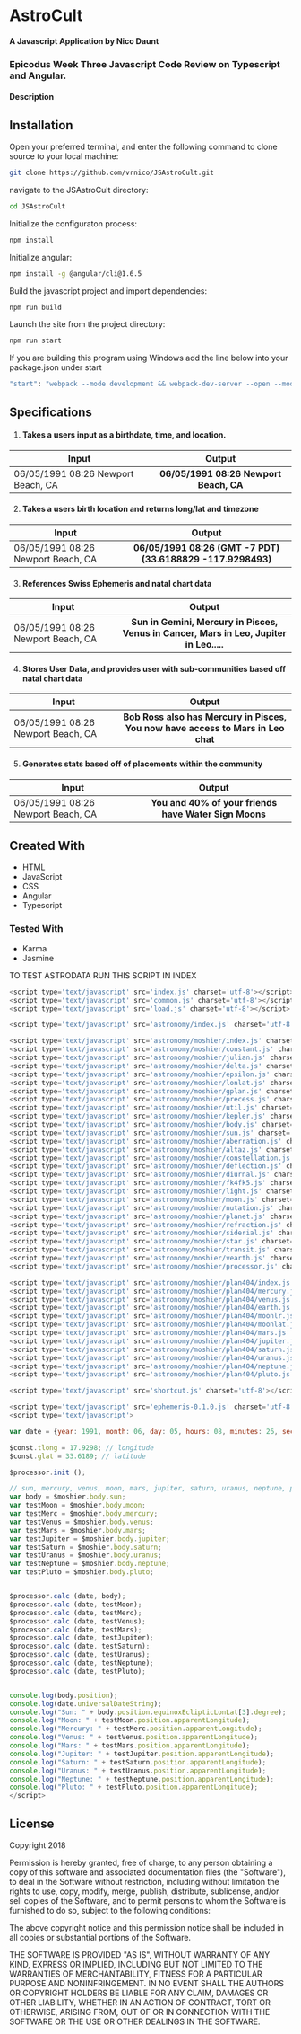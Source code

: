 AstroCult
==========
#### A Javascript Application by Nico Daunt

### Epicodus Week Three Javascript Code Review on Typescript and Angular.

#### Description



## Installation

Open your preferred terminal, and enter the following command to clone source to your local machine:
```sh
git clone https://github.com/vrnico/JSAstroCult.git
```

navigate to the JSAstroCult directory:
```sh
cd JSAstroCult
```

Initialize the configuraton process:
```sh
npm install
```

Initialize angular:
```sh
npm install -g @angular/cli@1.6.5
```

Build the javascript project and import dependencies:
```sh
npm run build
```

Launch the site from the project directory:
```sh
npm run start
```

If you are building this program using Windows add the line below into your package.json under start
```sh
"start": "webpack --mode development && webpack-dev-server --open --mode development",
```

## Specifications

1. #### Takes a users input as a birthdate, time, and location.

| Input      | Output           |
| ------------- |:-------------:|
| 06/05/1991 08:26 Newport Beach, CA    | **06/05/1991 08:26 Newport Beach, CA** |


2. #### Takes a users birth location and returns long/lat and timezone

| Input      | Output           |
| ------------- |:-------------:|
| 06/05/1991 08:26 Newport Beach, CA      | **06/05/1991 08:26 (GMT -7 PDT)(33.6188829 -117.9298493)** |

3. #### References Swiss Ephemeris and natal chart data

| Input      | Output           |
| ------------- |:-------------:|
| 06/05/1991 08:26 Newport Beach, CA    | **Sun in Gemini, Mercury in Pisces, Venus in Cancer, Mars in Leo, Jupiter in Leo.....** |

4. #### Stores User Data, and provides user with sub-communities based off natal chart data

| Input      | Output           |
| ------------- |:-------------:|
| 06/05/1991 08:26 Newport Beach, CA      | **Bob Ross also has Mercury in Pisces, You now have access to Mars in Leo chat** |

5. #### Generates stats based off of placements within the community

| Input      | Output           |
| ------------- |:-------------:|
| 06/05/1991 08:26 Newport Beach, CA      | **You and 40% of your friends have Water Sign Moons** |








## Created With
* HTML
* JavaScript
* CSS
* Angular
* Typescript
###  Tested With
* Karma
* Jasmine


TO TEST ASTRODATA RUN THIS SCRIPT IN INDEX
```js
<script type='text/javascript' src='index.js' charset='utf-8'></script>
<script type='text/javascript' src='common.js' charset='utf-8'></script>
<script type='text/javascript' src='load.js' charset='utf-8'></script>

<script type='text/javascript' src='astronomy/index.js' charset='utf-8'></script>

<script type='text/javascript' src='astronomy/moshier/index.js' charset='utf-8'></script>
<script type='text/javascript' src='astronomy/moshier/constant.js' charset='utf-8'></script>
<script type='text/javascript' src='astronomy/moshier/julian.js' charset='utf-8'></script>
<script type='text/javascript' src='astronomy/moshier/delta.js' charset='utf-8'></script>
<script type='text/javascript' src='astronomy/moshier/epsilon.js' charset='utf-8'></script>
<script type='text/javascript' src='astronomy/moshier/lonlat.js' charset='utf-8'></script>
<script type='text/javascript' src='astronomy/moshier/gplan.js' charset='utf-8'></script>
<script type='text/javascript' src='astronomy/moshier/precess.js' charset='utf-8'></script>
<script type='text/javascript' src='astronomy/moshier/util.js' charset='utf-8'></script>
<script type='text/javascript' src='astronomy/moshier/kepler.js' charset='utf-8'></script>
<script type='text/javascript' src='astronomy/moshier/body.js' charset='utf-8'></script>
<script type='text/javascript' src='astronomy/moshier/sun.js' charset='utf-8'></script>
<script type='text/javascript' src='astronomy/moshier/aberration.js' charset='utf-8'></script>
<script type='text/javascript' src='astronomy/moshier/altaz.js' charset='utf-8'></script>
<script type='text/javascript' src='astronomy/moshier/constellation.js' charset='utf-8'></script>
<script type='text/javascript' src='astronomy/moshier/deflection.js' charset='utf-8'></script>
<script type='text/javascript' src='astronomy/moshier/diurnal.js' charset='utf-8'></script>
<script type='text/javascript' src='astronomy/moshier/fk4fk5.js' charset='utf-8'></script>
<script type='text/javascript' src='astronomy/moshier/light.js' charset='utf-8'></script>
<script type='text/javascript' src='astronomy/moshier/moon.js' charset='utf-8'></script>
<script type='text/javascript' src='astronomy/moshier/nutation.js' charset='utf-8'></script>
<script type='text/javascript' src='astronomy/moshier/planet.js' charset='utf-8'></script>
<script type='text/javascript' src='astronomy/moshier/refraction.js' charset='utf-8'></script>
<script type='text/javascript' src='astronomy/moshier/siderial.js' charset='utf-8'></script>
<script type='text/javascript' src='astronomy/moshier/star.js' charset='utf-8'></script>
<script type='text/javascript' src='astronomy/moshier/transit.js' charset='utf-8'></script>
<script type='text/javascript' src='astronomy/moshier/vearth.js' charset='utf-8'></script>
<script type='text/javascript' src='astronomy/moshier/processor.js' charset='utf-8'></script>

<script type='text/javascript' src='astronomy/moshier/plan404/index.js' charset='utf-8'></script>
<script type='text/javascript' src='astronomy/moshier/plan404/mercury.js' charset='utf-8'></script>
<script type='text/javascript' src='astronomy/moshier/plan404/venus.js' charset='utf-8'></script>
<script type='text/javascript' src='astronomy/moshier/plan404/earth.js' charset='utf-8'></script>
<script type='text/javascript' src='astronomy/moshier/plan404/moonlr.js' charset='utf-8'></script>
<script type='text/javascript' src='astronomy/moshier/plan404/moonlat.js' charset='utf-8'></script>
<script type='text/javascript' src='astronomy/moshier/plan404/mars.js' charset='utf-8'></script>
<script type='text/javascript' src='astronomy/moshier/plan404/jupiter.js' charset='utf-8'></script>
<script type='text/javascript' src='astronomy/moshier/plan404/saturn.js' charset='utf-8'></script>
<script type='text/javascript' src='astronomy/moshier/plan404/uranus.js' charset='utf-8'></script>
<script type='text/javascript' src='astronomy/moshier/plan404/neptune.js' charset='utf-8'></script>
<script type='text/javascript' src='astronomy/moshier/plan404/pluto.js' charset='utf-8'></script>

<script type='text/javascript' src='shortcut.js' charset='utf-8'></script>

<script type='text/javascript' src='ephemeris-0.1.0.js' charset='utf-8'></script>
<script type='text/javascript'>

var date = {year: 1991, month: 06, day: 05, hours: 08, minutes: 26, seconds: 0};

$const.tlong = 17.9298; // longitude
$const.glat = 33.6189; // latitude

$processor.init ();

// sun, mercury, venus, moon, mars, jupiter, saturn, uranus, neptune, pluto, chiron, sirius
var body = $moshier.body.sun;
var testMoon = $moshier.body.moon;
var testMerc = $moshier.body.mercury;
var testVenus = $moshier.body.venus;
var testMars = $moshier.body.mars;
var testJupiter = $moshier.body.jupiter;
var testSaturn = $moshier.body.saturn;
var testUranus = $moshier.body.uranus;
var testNeptune = $moshier.body.neptune;
var testPluto = $moshier.body.pluto;


$processor.calc (date, body);
$processor.calc (date, testMoon);
$processor.calc (date, testMerc);
$processor.calc (date, testVenus);
$processor.calc (date, testMars);
$processor.calc (date, testJupiter);
$processor.calc (date, testSaturn);
$processor.calc (date, testUranus);
$processor.calc (date, testNeptune);
$processor.calc (date, testPluto);


console.log(body.position);
console.log(date.universalDateString);
console.log("Sun: " + body.position.equinoxEclipticLonLat[3].degree);
console.log("Moon: " + testMoon.position.apparentLongitude);
console.log("Mercury: " + testMerc.position.apparentLongitude);
console.log("Venus: " + testVenus.position.apparentLongitude);
console.log("Mars: " + testMars.position.apparentLongitude);
console.log("Jupiter: " + testJupiter.position.apparentLongitude);
console.log("Saturn: " + testSaturn.position.apparentLongitude);
console.log("Uranus: " + testUranus.position.apparentLongitude);
console.log("Neptune: " + testNeptune.position.apparentLongitude);
console.log("Pluto: " + testPluto.position.apparentLongitude);
</script>

```



## License
Copyright 2018

Permission is hereby granted, free of charge, to any person obtaining a copy of this software and associated documentation files (the "Software"), to deal in the Software without restriction, including without limitation the rights to use, copy, modify, merge, publish, distribute, sublicense, and/or sell copies of the Software, and to permit persons to whom the Software is furnished to do so, subject to the following conditions:

The above copyright notice and this permission notice shall be included in all copies or substantial portions of the Software.

THE SOFTWARE IS PROVIDED "AS IS", WITHOUT WARRANTY OF ANY KIND, EXPRESS OR IMPLIED, INCLUDING BUT NOT LIMITED TO THE WARRANTIES OF MERCHANTABILITY, FITNESS FOR A PARTICULAR PURPOSE AND NONINFRINGEMENT. IN NO EVENT SHALL THE AUTHORS OR COPYRIGHT HOLDERS BE LIABLE FOR ANY CLAIM, DAMAGES OR OTHER LIABILITY, WHETHER IN AN ACTION OF CONTRACT, TORT OR OTHERWISE, ARISING FROM, OUT OF OR IN CONNECTION WITH THE SOFTWARE OR THE USE OR OTHER DEALINGS IN THE SOFTWARE.
